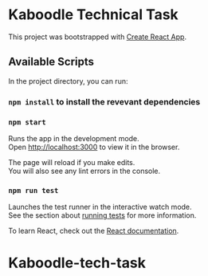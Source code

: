 # Kaboodle Technical Task

This project was bootstrapped with [Create React App](https://github.com/facebook/create-react-app).

## Available Scripts

In the project directory, you can run:

### `npm install` to install the revevant dependencies

### `npm start`

Runs the app in the development mode.\
Open [http://localhost:3000](http://localhost:3000) to view it in the browser.

The page will reload if you make edits.\
You will also see any lint errors in the console.

### `npm run test`

Launches the test runner in the interactive watch mode.\
See the section about [running tests](https://facebook.github.io/create-react-app/docs/running-tests) for more information.

To learn React, check out the [React documentation](https://reactjs.org/).
# Kaboodle-tech-task
